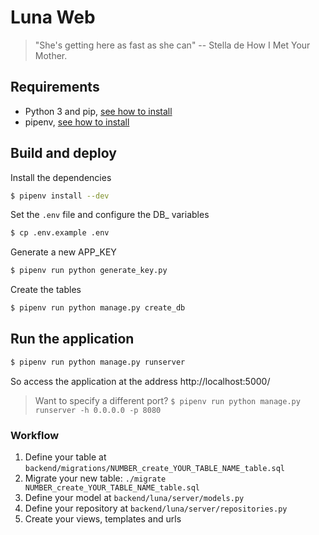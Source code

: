 # Luna Web

> "She's getting here as fast as she can" -- Stella de How I Met Your Mother.

## Requirements

- Python 3 and pip, [see how to install](https://stackoverflow.com/questions/6587507/how-to-install-pip-with-python-3)
- pipenv, [see how to install](https://github.com/kennethreitz/pipenv/#-installation)

## Build and deploy

Install the dependencies

```sh
$ pipenv install --dev
```

Set the `.env` file and configure the DB_ variables

```sh
$ cp .env.example .env
```

Generate a new APP_KEY

```sh
$ pipenv run python generate_key.py
```

Create the tables

```sh
$ pipenv run python manage.py create_db
```

## Run the application

```sh
$ pipenv run python manage.py runserver
```

So access the application at the address http://localhost:5000/

> Want to specify a different port?
> `$ pipenv run python manage.py runserver -h 0.0.0.0 -p 8080`

### Workflow

1. Define your table at `backend/migrations/NUMBER_create_YOUR_TABLE_NAME_table.sql`
2. Migrate your new table: `./migrate NUMBER_create_YOUR_TABLE_NAME_table.sql`
2. Define your model at `backend/luna/server/models.py`
3. Define your repository at `backend/luna/server/repositories.py`
4. Create your views, templates and urls